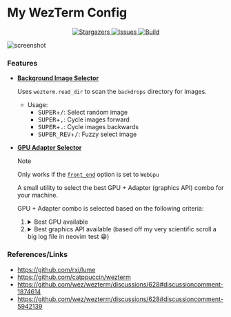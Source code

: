 # My WezTerm Config

<p align="center">
  <a href="https://github.com/KevinSilvester/wezterm-config/stargazers">
    <img alt="Stargazers" src="https://img.shields.io/github/stars/KevinSilvester/wezterm-config?style=for-the-badge&logo=starship&color=C9CBFF&logoColor=D9E0EE&labelColor=302D41">
  </a>
  <a href="https://github.com/KevinSilvester/wezterm-config/issues">
    <img alt="Issues" src="https://img.shields.io/github/issues/KevinSilvester/wezterm-config?style=for-the-badge&logo=gitbook&color=B5E8E0&logoColor=D9E0EE&labelColor=302D41">
  </a>
  <a href="https://github.com/KevinSilvester/wezterm-config/actions/workflows/lint.yml">
    <img alt="Build" src="https://img.shields.io/github/actions/workflow/status/KevinSilvester/wezterm-config/lint.yml?&style=for-the-badge&logo=githubactions&color=A6E3A1&logoColor=D9E0EE&labelColor=302D41">
  </a>
</p>

![screenshot](./.github/screenshots/wezterm.gif)

### Features

- [**Background Image Selector**](https://github.com/KevinSilvester/wezterm-config/blob/master/utils/backdrops.lua)

  Uses `wezterm.read_dir` to scan the `backdrops` directory for images.

  - Usage:
    - <kbd>SUPER</kbd>+<kbd>/</kbd>: Select random image
    - <kbd>SUPER</kbd>+<kbd>,</kbd>: Cycle images forward
    - <kbd>SUPER</kbd>+<kbd>.</kbd>: Cycle images backwards
    - <kbd>SUPER_REV</kbd>+<kbd>/</kbd>: Fuzzy select image

- [**GPU Adapter Selector**](https://github.com/KevinSilvester/wezterm-config/blob/master/utils/gpu_adapter.lua)

  > [!NOTE]
  > Only works if the [`front_end`](https://github.com/KevinSilvester/wezterm-config/blob/master/config/appearance.lua#L8) option is set to `WebGpu`

  A small utility to select the best GPU + Adapter (graphics API) combo for your machine.

  GPU + Adapter combo is selected based on the following criteria:

  1.  <details>
      <summary>Best GPU available</summary>

      (`Discrete` > `Integrated` > `Other` (for `wgpu`'s OpenGl implementation on Discrete GPU) > `Cpu`)
      </details>

  2.  <details>
      <summary>Best graphics API available (based off my very scientific scroll a big log file in neovim test 😁)</summary>

      > see: <https://github.com/gfx-rs/wgpu#supported-platforms> for more info

      - Windows: `Dx12` > `Vulkan` > `OpenGl`
      - Linux: `Vulkan` > `OpenGl`
      - Mac: `Metal`

      </details>

### References/Links

- <https://github.com/rxi/lume>
- <https://github.com/catppuccin/wezterm>
- <https://github.com/wez/wezterm/discussions/628#discussioncomment-1874614>
- <https://github.com/wez/wezterm/discussions/628#discussioncomment-5942139>
